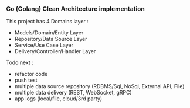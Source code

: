 ### Go (Golang) Clean Architecture implementation 

This project has 4 Domains layer :

- Models/Domain/Entity Layer
- Repository/Data Source Layer
- Service/Use Case Layer
- Delivery/Controller/Handler Layer

Todo next :
- refactor code
- push test
- multiple data source repository (RDBMS/Sql, NoSql, External API, File)
- multiple data delivery (REST, WebSocket, gRPC)
- app logs (local/file, cloud/3rd party)
